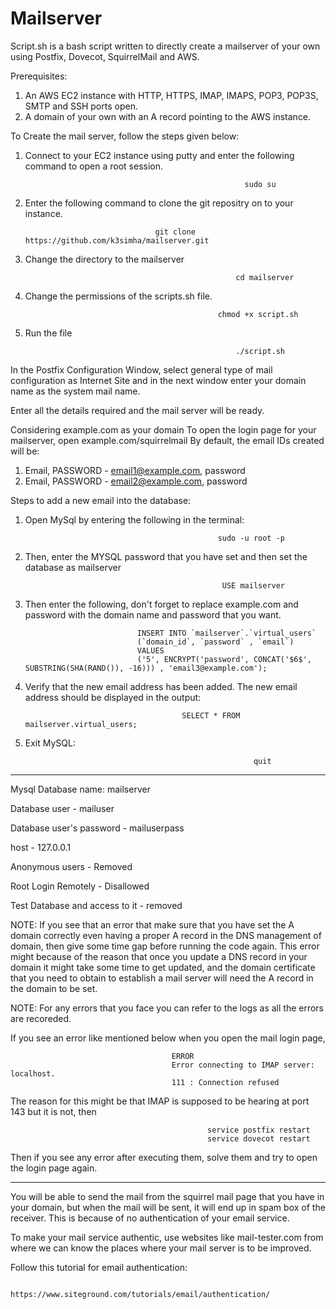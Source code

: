 # Mailserver
Script.sh is a bash script written to directly create a mailserver of your own using Postfix, Dovecot, SquirrelMail and AWS.

Prerequisites:
1. An AWS EC2 instance with HTTP, HTTPS, IMAP, IMAPS, POP3, POP3S, SMTP and SSH ports open.
2. A domain of your own with an A record pointing to the AWS instance.

To Create the mail server, follow the steps given below: 
1. Connect to your EC2 instance using putty and enter the following command to open a root session.

                                                        sudo su
                                                        
2. Enter the following command to clone the git repositry on to your instance.
                                                        
                                    git clone https://github.com/k3simha/mailserver.git
                                    
3. Change the directory to the mailserver
                                                 
                                                      cd mailserver
                                                 
4. Change the permissions of the scripts.sh file.
                                        
                                                  chmod +x script.sh

5. Run the file 

                                                      ./script.sh

In the Postfix Configuration Window, select general type of mail configuration as Internet Site and in the next window enter your domain name as the system mail name.

Enter all the details required and the mail server will be ready.

Considering example.com as your domain
To open the login page for your mailserver, open example.com/squirrelmail
By default, the email IDs created will be:
1. Email, PASSWORD - email1@example.com, password
2. Email, PASSWORD - email2@example.com, password

Steps to add a new email into the database:
1. Open MySql by entering the following in the terminal:

                                                  sudo -u root -p
                                                  
2. Then, enter the MYSQL password that you have set and then set the database as mailserver

                                                   USE mailserver

3. Then enter the following, don't forget to replace example.com and password with the domain name and password that you want.

                                INSERT INTO `mailserver`.`virtual_users`
                                (`domain_id`, `password` , `email`)
                                VALUES
                                ('5', ENCRYPT('password', CONCAT('$6$', SUBSTRING(SHA(RAND()), -16))) , 'email3@example.com');
                                       
4. Verify that the new email address has been added. The new email address should be displayed in the output:
                                          
                                          SELECT * FROM mailserver.virtual_users;
                                          
5. Exit MySQL:

                                                          quit
                                                          
_______________________________________________________________________________________________________________________________________
                                                          
Mysql Database name:  mailserver

Database user - mailuser

Database user's password - mailuserpass

host - 127.0.0.1

Anonymous users - Removed

Root Login Remotely - Disallowed

Test Database and access to it - removed

NOTE: If you see that an error that make sure that you have set the A domain correctly even having a proper A record in the DNS management of domain, then give some time gap before running the code again. This error might because of the reason that once you update a DNS record in your domain it might take some time to get updated, and the domain certificate that you need to obtain to establish a mail server will need the A record in the domain to be set.

NOTE: For any errors that you face you can refer to the logs as all the errors are recoreded.

If you see an error like mentioned below when you open the mail login page,

                                        ERROR
                                        Error connecting to IMAP server: localhost.
                                        111 : Connection refused
                                        
The reason for this might be that IMAP is supposed to be hearing at port 143 but it is not, then

                                                service postfix restart
                                                service dovecot restart
                                                
Then if you see any error after executing them, solve them and try to open the login page again.


______________________________________________________________________________________________________________________________

You will be able to send the mail from the squirrel mail page that you have in your domain, but when the mail will be sent, it will end up in spam box of the receiver. This is because of no authentication of your email service.

To make your mail service authentic, use websites like mail-tester.com from where we can know the places where your mail server is to be improved.

Follow this tutorial for email authentication:

                                https://www.siteground.com/tutorials/email/authentication/

